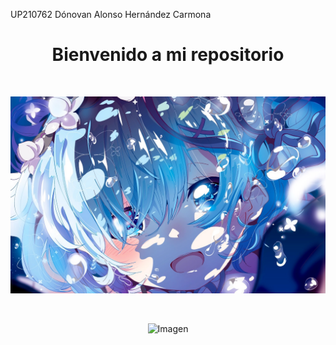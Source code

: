 UP210762
Dónovan Alonso Hernández Carmona

<center>

<h1>Bienvenido a mi repositorio</h1>

<br>

![Screenshot](719179.png)

<br>

![Imagen](mylivewallpapers-com-Vegeta.gif)
